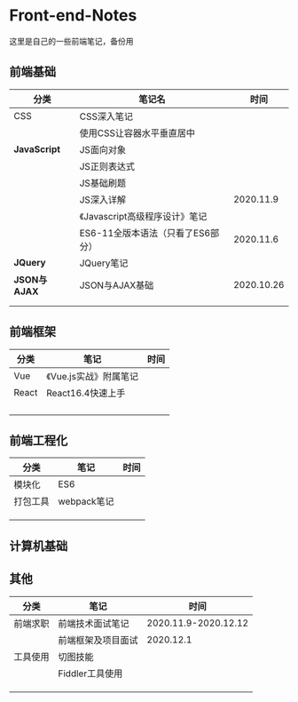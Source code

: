 # Front-end-Notes

这里是自己的一些前端笔记，备份用

## 前端基础

| 分类           | 笔记名                            | 时间       |
| -------------- | --------------------------------- | ---------- |
| CSS            | CSS深入笔记                       |            |
|                | 使用CSS让容器水平垂直居中         |            |
| **JavaScript** | JS面向对象                        |            |
|                | JS正则表达式                      |            |
|                | JS基础刷题                        |            |
|                | JS深入详解                        | 2020.11.9  |
|                | 《Javascript高级程序设计》笔记    |            |
|                | ES6-11全版本语法（只看了ES6部分） | 2020.11.6  |
| **JQuery**     | JQuery笔记                        |            |
| **JSON与AJAX** | JSON与AJAX基础                    | 2020.10.26 |
|                |                                   |            |
|                |                                   |            |

## 前端框架

| 分类  | 笔记                   | 时间 |
| ----- | ---------------------- | ---- |
| Vue   | 《Vue.js实战》附属笔记 |      |
| React | React16.4快速上手      |      |
|       |                        |      |
|       |                        |      |
|       |                        |      |
|       |                        |      |

## 前端工程化

| 分类     | 笔记        | 时间 |
| -------- | ----------- | ---- |
| 模块化   | ES6         |      |
| 打包工具 | webpack笔记 |      |
|          |             |      |
|          |             |      |
|          |             |      |



## 计算机基础





## 其他



| 分类     | 笔记               | 时间                 |
| -------- | ------------------ | -------------------- |
| 前端求职 | 前端技术面试笔记   | 2020.11.9-2020.12.12 |
|          | 前端框架及项目面试 | 2020.12.1            |
| 工具使用 | 切图技能           |                      |
|          | Fiddler工具使用    |                      |
|          |                    |                      |
|          |                    |                      |
|          |                    |                      |


